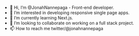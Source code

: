 - 👋 Hi, I’m @JonahNannepaga - Front-end developer.
- 👀 I’m interested in developing responsive single page apps. 
- 🌱 I’m currently learning Next.js.
- 💞️ I’m looking to collaborate on working on a full stack project.
- 📫 How to reach me twitter/@jonahnannepaga

<!---
JonahNannepaga/JonahNannepaga is a ✨ special ✨ repository because its `README.md` (this file) appears on your GitHub profile.
You can click the Preview link to take a look at your changes.
--->
